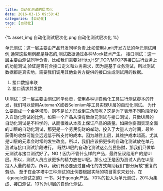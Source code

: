 ```yaml
---
title: 自动化测试的层次化
date: 2016-03-15 09:50:43
categories: [自动化]
tags: [自动化]
---
```


{% asset_img 自动化测试层次化.png 自动化测试层次化 %}

<!--more-->

单元测试：这一层主要由产品开发同学负责,比如使用Junit开发方法的单元测试用例,通常这些用例都是静态的,测试数据通过各种Mock技术产生。
接口测试：这一层主要由测试同学负责，比如我们需要对Http,HSF,TOP/MTOP等接口进行业务上的功能测试,验证是否符合接口定义和业务需求，因为是基于业务测试，所以测试数据都是真实地，需要我们调用其他业务方提供的接口生成测试用的数据。

1. 接口数据串联
2. 接口请求并发数

UI测试：这一层主要由测试同学负责，使用各种UI自动化工具进行测试脚本的开发，我们可以使用AutomanX或者Selenium等工具实现UI层的自动化测试。
为什么要画成一个金字塔形，则不是长方形或倒三角形呢？这是为了表示不同阶段所投入自动化测试的比例。如果一个产品从没有做单元测试与接口测试，只做UI层的自动化测试是不科学的，从而很难从本质上保证产品的质量。如果你妄图实现全面的UI层的自动化测试，那更是一个劳民伤财的举动，投入了大量人力时间，最终获得的收益可能会远远低于所支付的成本。因为越往上层，其维护成本越高。尤其是UI层的元素会时常的发生改变。所以，我们应该把更多的自动化测试放在单元测试与接口测试阶段进行。
既然UI层的自动化测试这么劳民伤财，那我们只做单元测试与接口测试好了。NO！因为不管什么样的产品，最终呈现给用户的是UI层。所以，测试人员应该更多的精力放在UI层。那么也正是因为测试人员在UI层投入大量的精力，所以，我们有必要通过自动化的方式帮助我们“部分解放”重复的劳动。
至于在金字塔中三种测试的比例要根据实际的项目需求来划分。在《google测试之道》一书，对于google产品，70%的投入为单元测试，20%为集成、接口测试，10%为UI层的自动化测试。
